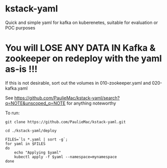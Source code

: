 # kstack-yaml
Quick and simple yaml for kafka on kuberenetes, suitable for evaluation or POC purposes

#  You will LOSE ANY DATA IN Kafka & zookeeper on redeploy with the yaml as-is !!! 
 If this is not desirable, sort out the volumes in 010-zookeeper.yaml and 020-kafka.yaml


See https://github.com/PaulieMac/kstack-yaml/search?q=NOTE&unscoped_q=NOTE for anything noteworthy


To run:
```
git clone https://github.com/PaulieMac/kstack-yaml.git

cd ./kstack-yaml/deploy

FILES=`ls *.yaml | sort -g`;
for yaml in $FILES
do
  	echo "Applying $yaml"
	kubectl apply -f $yaml --namespace=mynamespace
done
```
